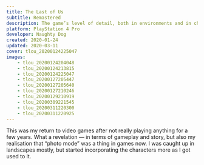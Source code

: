 ```yaml
---
title: The Last of Us
subtitle: Remastered
description: The game’s level of detail, both in environments and in characters, makes for a really rewarding photo&nbsp;mode.
platform: PlayStation 4 Pro
developer: Naughty Dog
created: 2020-01-24
updated: 2020-03-11
cover: tlou_20200124225047
images:
    - tlou_20200124204048
    - tlou_20200124213815
    - tlou_20200124225047
    - tlou_20200127205447
    - tlou_20200127205640
    - tlou_20200127210246
    - tlou_20200129210919
    - tlou_20200309221545
    - tlou_20200311220300
    - tlou_20200311220925
---
```


This was my return to video games after not really playing anything for a few years. What a revelation — in terms of gameplay and story, but also my realisation that <span class="pull-double"></span><span class="push-double">“</span>photo mode” was a thing in games now. I was caught up in landscapes mostly, but started incorporating the characters more as I got used to it.
